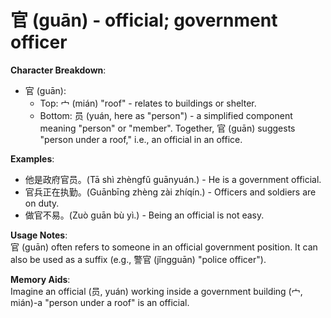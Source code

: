 # **官 (guān) - official; government officer**

**Character Breakdown**:  
- 官 (guān):
  - Top: 宀 (mián) "roof" - relates to buildings or shelter.
  - Bottom: 员 (yuán, here as "person") - a simplified component meaning "person" or "member".
  Together, 官 (guān) suggests "person under a roof," i.e., an official in an office.

**Examples**:  
- 他是政府官员。(Tā shì zhèngfǔ guānyuán.) - He is a government official.  
- 官兵正在执勤。(Guānbīng zhèng zài zhíqín.) - Officers and soldiers are on duty.  
- 做官不易。(Zuò guān bù yì.) - Being an official is not easy.

**Usage Notes**:  
官 (guān) often refers to someone in an official government position. It can also be used as a suffix (e.g., 警官 (jǐngguān) "police officer").

**Memory Aids**:  
Imagine an official (员, yuán) working inside a government building (宀, mián)-a "person under a roof" is an official.